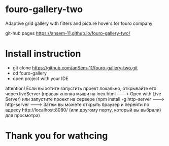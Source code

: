 # fouro-gallery-two
Adaptive grid gallery with filters and picture hovers for fouro company

git-hub pages https://ansem-11.github.io/fouro-gallery-two/

# Install instruction

* git clone https://github.com/anSem-11/fouro-gallery-two.git
* cd fouro-gallery
* open project with your IDE

attention! Если вы хотите запустить проект локально, открывайте его через liveServer (правая кнопка мыши на inex.html ---> Open with Live Server)
или запустите проект на сервере (npm install -g http-server  --->  http-server --->   Затем вы можете открыть браузер и перейти по адресу http://localhost:8080/ (или другому порту, который вы выбрали) для просмотра)

# Thank you for wathcing


